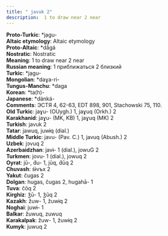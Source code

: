 ```yaml
---
title: " javuk 2"
description:  1 to draw near 2 near
---
```


<strong>Proto-Turkic</strong>:  *jạgu-<br>
<strong>Altaic etymology</strong>:  Altaic etymology<br>
<strong> Proto-Altaic</strong>:  *dắgá<br>
<strong>Nostratic</strong>:  Nostratic<br>
<strong>Meaning</strong>:  1 to draw near 2 near<br>
<strong>Russian meaning</strong>:  1 приближаться 2 близкий<br>
<strong>Turkic</strong>:  *jạgu-<br>
<strong>Mongolian</strong>:  *daɣa-ri-<br>
<strong>Tungus-Manchu</strong>:  *daga<br>
<strong>Korean</strong>:  *ta(h)-<br>
<strong>Japanese</strong>:  *dánká-<br>
<strong>Comments</strong>:  ЭСТЯ 4, 62-63, EDT 898, 901, Stachowski 75, 110.<br>
<strong>Old Turkic</strong>:  jaɣu- (OUygh.) 1, jaɣuq (Orkh.) 2<br>
<strong>Karakhanid</strong>:  jaɣu- (MK, KB) 1, jaɣuq (MK) 2<br>
<strong>Turkish</strong>:  javuk 2<br>
<strong>Tatar</strong>:  jawuq, juwɨq (dial.)<br>
<strong>Middle Turkic</strong>:  javu- (Pav. C.) 1, javuq (Abush.) 2<br>
<strong>Uzbek</strong>:  jɔvuq 2<br>
<strong>Azerbaidzhan</strong>:  javɨ- 1 (dial.), jowuG 2<br>
<strong>Turkmen</strong>:  jovu- 1 (dial.), jowuq 2<br>
<strong>Oyrat</strong>:  jū-, d́u- 1, jūq, d́ūq 2<br>
<strong>Chuvash</strong>:  śɨvъx 2<br>
<strong>Yakut</strong>:  čugas 2<br>
<strong>Dolgan</strong>:  hugas, čugas 2, hugahā- 1<br>
<strong>Tuva</strong>:  čōq 2<br>
<strong>Kirghiz</strong>:  ǯū- 1, ǯūq 2<br>
<strong>Kazakh</strong>:  žuw- 1, žuwɨq 2<br>
<strong>Noghai</strong>:  juwɨ- 1<br>
<strong>Balkar</strong>:  žuwuq, zuwuq<br>
<strong>Karakalpak</strong>:  žuw- 1, žuwɨq 2<br>
<strong>Kumyk</strong>:  juwuq 2<br>


